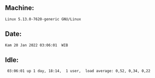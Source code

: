 ## Machine:
```
Linux 5.13.0-7620-generic GNU/Linux
```
## Date:
```
Kam 20 Jan 2022 03:06:01  WIB
```
## Idle:
```
 03:06:01 up 1 day, 18:14,  1 user,  load average: 0,52, 0,34, 0,22
```
